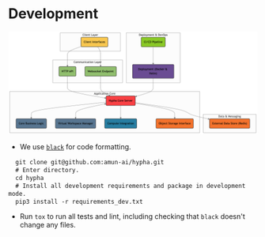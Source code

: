 # Development

![Hypha Architecture Diagram](diagram.png)

- We use [`black`](https://github.com/ambv/black) for code formatting.

```
  git clone git@github.com:amun-ai/hypha.git
  # Enter directory.
  cd hypha
  # Install all development requirements and package in development mode.
  pip3 install -r requirements_dev.txt
```

- Run `tox` to run all tests and lint, including checking that `black` doesn't change any files.
